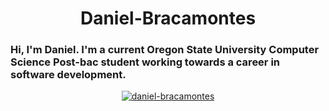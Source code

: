 <h1 align="center">Daniel-Bracamontes</h1>
<h3 align'"center">Hi, I'm Daniel. I'm a current Oregon State University Computer Science Post-bac student working towards a career in software development.</h3>

<p align="center"> <a href="https://github.com/ryo-ma/github-profile-trophy"><img src="https://github-profile-trophy.vercel.app/?username=Dedzed101&theme=onedark" alt="daniel-bracamontes" /></a> </p>
